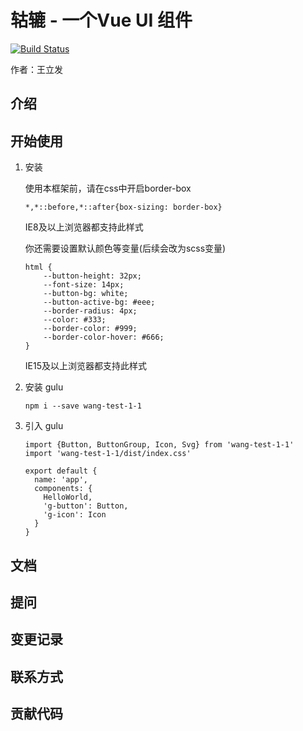 # 轱辘 - 一个Vue UI 组件

[![Build Status](https://travis-ci.org/wanglifa/gulu-demo.svg?branch=master)](https://travis-ci.org/wanglifa/gulu-demo)

作者：王立发

## 介绍

## 开始使用

1. 安装

   使用本框架前，请在css中开启border-box

   ```
   *,*::before,*::after{box-sizing: border-box}
   ```
   IE8及以上浏览器都支持此样式

   你还需要设置默认颜色等变量(后续会改为scss变量)
   ```
   html {
       --button-height: 32px;
       --font-size: 14px;
       --button-bg: white;
       --button-active-bg: #eee;
       --border-radius: 4px;
       --color: #333;
       --border-color: #999;
       --border-color-hover: #666;
   }
   ```
   IE15及以上浏览器都支持此样式

2. 安装 gulu
   ```
   npm i --save wang-test-1-1
   ```
3. 引入 gulu
   ```
   import {Button, ButtonGroup, Icon, Svg} from 'wang-test-1-1'
   import 'wang-test-1-1/dist/index.css'

   export default {
     name: 'app',
     components: {
       HelloWorld,
       'g-button': Button,
       'g-icon': Icon
     }
   }
   ```

## 文档

## 提问

## 变更记录

## 联系方式

## 贡献代码


